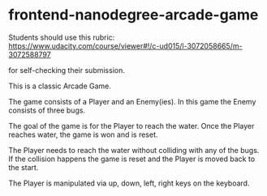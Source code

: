 frontend-nanodegree-arcade-game
===============================

Students should use this rubric: https://www.udacity.com/course/viewer#!/c-ud015/l-3072058665/m-3072588797

for self-checking their submission.

This is a classic Arcade Game. 

The game consists of a Player and an Enemy(ies). In this game the Enemy consists of three bugs. 

The goal of the game is for the Player to reach the water. Once the Player reaches water, the game is won and is reset. 

The Player needs to reach the water without colliding with any of the bugs. If the collision happens the game is reset and the Player is moved back to the start. 

The Player is manipulated via up, down, left, right keys on the keyboard. 